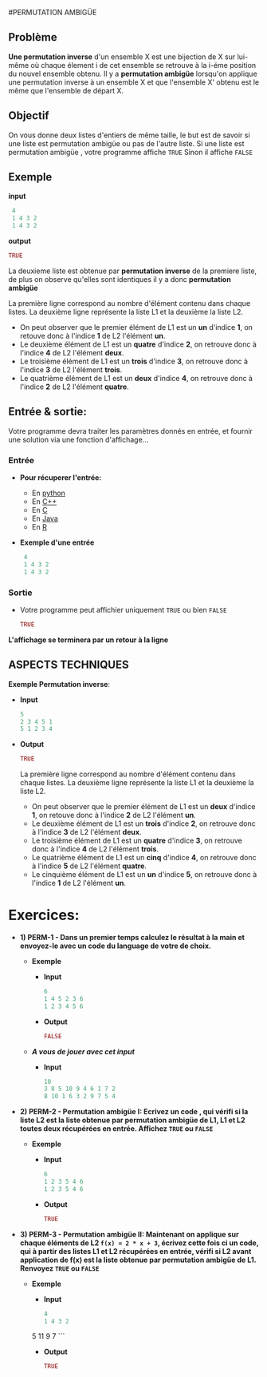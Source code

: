 #PERMUTATION AMBIGÜE

## Problème
**Une permutation inverse** d'un ensemble X est une bijection de X sur lui-même où chaque élement i de cet ensemble se retrouve à la i-éme position du nouvel ensemble obtenu.
Il y a **permutation ambigüe** lorsqu'on applique une permutation inverse à un ensemble X et que l'ensemble X' obtenu est le même que l'ensemble de départ X.

## Objectif
On vous donne deux listes d'entiers de même taille, le but est de savoir si une liste est permutation ambigüe ou pas de l'autre liste.
Si une liste est permutation ambigüe , votre programme affiche ```TRUE```
Sinon il affiche ```FALSE```


## Exemple

**input**
  ```R
   4 
   1 4 3 2 
   1 4 3 2
  ```
  
**output**
  ```R
  TRUE
  
  ```
  
La deuxieme liste est obtenue par **permutation inverse** de la premiere liste, de plus on observe qu'elles sont identiques il y a donc **permutation ambigüe**

La première ligne correspond au nombre d'élément contenu dans chaque listes.
La deuxième ligne représente la liste L1 et la deuxième la liste L2.
  +	On peut observer que le premier élément de L1 est un **un** d'indice **1**, on retouve donc à l'indice **1** de L2 l'élément **un**.
  +	Le deuxième élément de L1 est un **quatre** d'indice **2**, on retrouve donc à l'indice **4** de L2 l'élément **deux**.
  +	Le troisième élément de L1 est un **trois** d'indice **3**, on retrouve donc à l'indice **3** de L2 l'élément **trois**.
  +	Le quatrième élément de L1 est un **deux** d'indice **4**, on retrouve donc à l'indice **2** de L2 l'élément **quatre**.


## Entrée & sortie:
Votre programme devra traiter les paramètres donnés en entrée, et fournir une solution via une fonction d'affichage...

### Entrée

+ **Pour récuperer l'entrée:**

  + En [python](https://github.com/GRnice/ConcoursJuin/blob/master/IO/entreePython.md  "python")
  + En [C++](https://github.com/GRnice/ConcoursJuin/blob/master/IO/entreeCPP.md  "C++")
  + En [C](https://github.com/GRnice/ConcoursJuin/blob/master/IO/entreeC.md "C")
  + En [Java](https://github.com/GRnice/ConcoursJuin/blob/master/IO/entreeJava.md "Java")
  + En [R](https://github.com/GRnice/ConcoursJuin/blob/master/IO/entreeR.md "Java")

+ **Exemple d'une entrée**
  ```R
   4
   1 4 3 2 
   1 4 3 2
  ```

### Sortie

+ Votre programme peut affichier uniquement ```TRUE``` ou bien ```FALSE```

	```R
   TRUE
   
	```
**L'affichage se terminera par un retour à la ligne**
    
## ASPECTS TECHNIQUES


 **Exemple Permutation inverse**:

  + **Input**
  
     ```R
     5
     2 3 4 5 1 
     5 1 2 3 4
     ```
    
  + **Output**
  
     ```R
     TRUE
     
     ```
     La première ligne correspond au nombre d'élément contenu dans chaque listes.
     La deuxième ligne représente la liste L1 et la deuxième la liste L2.
     +	On peut observer que le premier élément de L1 est un **deux** d'indice **1**, on retouve donc à l'indice **2** de L2 l'élément **un**.
     +	Le deuxième élément de L1 est un **trois** d'indice **2**, on retrouve donc à l'indice **3** de L2 l'élément **deux**.
     +	Le troisième élément de L1 est un **quatre** d'indice **3**, on retrouve donc à l'indice **4** de L2 l'élément **trois**.
     +	Le quatrième élément de L1 est un **cinq** d'indice **4**, on retrouve donc à l'indice **5** de L2 l'élément **quatre**.
     +	Le cinquième élément de L1 est un **un** d'indice **5**, on retrouve donc à l'indice **1** de L2 l'élément **un**.

# Exercices:

+ **1) PERM-1 - Dans un premier temps calculez le résultat à la main et envoyez-le avec un code du language de votre de choix.**
	+ **Exemple**

		+ **Input**
		
			```R
			6
			1 4 5 2 3 6
			1 2 3 4 5 6
			```

		+ **Output**
		
			```R
			FALSE 
			
			 ```
			 
	+ ***A vous de jouer avec cet input***
		
		+ **Input**
			
			```R
			10
			3 8 5 10 9 4 6 1 7 2
			8 10 1 6 3 2 9 7 5 4
			```
 
+ **2) PERM-2 - Permutation ambigüe I:
	Ecrivez un code , qui vérifi si la liste L2 est la liste obtenue par permutation ambigüe de L1, L1 et L2 toutes deux récupérées en entrée.
    Affichez ```TRUE``` ou ```FALSE```**

	+ **Exemple**

		+ **Input**
		
			```R
			6
			1 2 3 5 4 6
    		1 2 3 5 4 6
			```

		+ **Output**
		
			```R
			TRUE 
			
			 ```


+ **3)  PERM-3 - Permutation ambigüe II:
	Maintenant on applique sur chaque éléments de L2 **```f(x) = 2 * x + 3```**, écrivez cette fois ci un code, qui à partir des listes L1 et L2 récupérées en entrée, vérifi si L2 avant application de f(x) est la liste obtenue par permutation ambigüe de L1.
     Renvoyez ```TRUE``` ou ```FALSE```**

	+ **Exemple**

		+ **Input**
		
			```R
			4
	       1 4 3 2 
   	    5 11 9 7
			```

		+ **Output**
		
			```R
			TRUE 
			
			 ```



